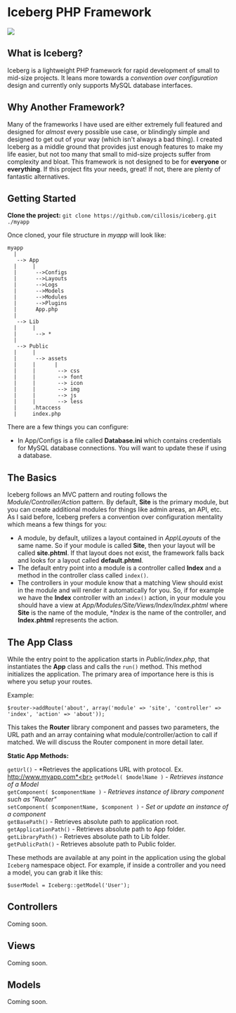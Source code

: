 # Iceberg PHP Framework

<img src="https://raw.github.com/cillosis/iceberg/master/Public/assets/img/iceberg.png">

What is Iceberg?
----------------

Iceberg is a lightweight PHP framework for rapid development of small to mid-size projects. It leans more towards a *convention over configuration* design and currently only supports MySQL database interfaces. 

Why Another Framework?
----------------------

Many of the frameworks I have used are either extremely full featured and designed for *almost* every possible use case, or blindingly simple and designed to get out of your way (which isn't always a bad thing). I created Iceberg as a middle ground that provides just enough features to make my life easier, but not too many that small to mid-size projects suffer from complexity and bloat. This framework is not designed to be for **everyone** or **everything**. If this project fits your needs, great! If not, there are plenty of fantastic alternatives.

Getting Started
---------------

**Clone the project:** 
 ```git clone https://github.com/cillosis/iceberg.git ./myapp```

Once cloned, your file structure in *myapp* will look like:

    myapp  
      |
       --> App
      |     |
      |      -->Configs
      |      -->Layouts
      |      -->Logs
      |      -->Models
      |      -->Modules
      |      -->Plugins
      |      App.php
      |
       --> Lib
      |     |
      |      --> *
      |
       --> Public
      |     |
      |      --> assets
      |     |      |
      |     |       --> css
      |     |       --> font
      |     |       --> icon
      |     |       --> img
      |     |       --> js
      |     |       --> less
      |     .htaccess
      |     index.php

There are a few things you can configure:

- In App/Configs is a file called **Database.ini** which contains credentials for MySQL database connections. You will want to update these if using a database.

The Basics
----------

Iceberg follows an MVC pattern and routing follows the *Module/Controller/Action* pattern. By default, **Site** is the primary module, but you can create additional modules for things like admin areas, an API, etc. As I said before, Iceberg prefers a convention over configuration mentality which means a few things for you:

- A module, by default, utilizes a layout contained in *App\Layouts* of the same name. So if your module is called **Site**, then your layout will be called **site.phtml**. If that layout does not exist, the framework falls back and looks for a layout called **default.phtml**.
- The default entry point into a module is a controller called **Index** and a method in the controller class called `index()`.
- The controllers in your module know that a matching View should exist in the module and will render it automatically for you. So, if for example we have the **Index** controller with an `index()` action, in your module you should have a view at *App/Modules/Site/Views/Index/Index.phtml* where **Site** is the name of the module, **Index* is the name of the controller, and **Index.phtml** represents the action.

The App Class
-------------

While the entry point to the application starts in *Public/index.php*, that instantiates the **App** class and calls the `run()` method. This method initializes the application. The primary area of importance here is this is where you setup your routes.

Example:

`$router->addRoute('about', array('module' => 'site', 'controller' => 'index', 'action' => 'about'));`

This takes the **Router** library component and passes two parameters, the URL path and an array containing what module/controller/action to call if matched. We will discuss the Router component in more detail later.

**Static App Methods:**

`getUrl()` - *Retrieves the applications URL with protocol. Ex. http://www.myapp.com*<br> 
`getModel( $modelName )` - *Retrieves instance of a Model*<br>
`getComponent( $componentName )` - *Retrieves instance of library component such as "Router"*<br>
`setComponent( $componentName, $component )` - *Set or update an instance of a component*<br>
`getBasePath()` - Retrieves absolute path to application root.<br>
`getApplicationPath()` - Retrieves absolute path to App folder.<br>
`getLibraryPath()` - Retrieves absolute path to Lib folder.<br>
`getPublicPath()` - Retrieves absolute path to Public folder.<br>

These methods are available at any point in the application using the global `Iceberg` namespace object. For example, if inside a controller and you need a model, you can grab it like this:

    $userModel = Iceberg::getModel('User');

Controllers
-----------

Coming soon.

Views
-----------

Coming soon.

Models
-----------

Coming soon.

